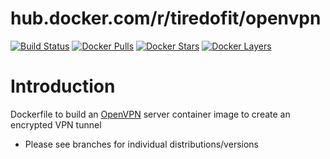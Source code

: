 # hub.docker.com/r/tiredofit/openvpn

[![Build Status](https://img.shields.io/docker/build/tiredofit/openvpn.svg)](https://hub.docker.com/r/tiredofit/openvpn)
[![Docker Pulls](https://img.shields.io/docker/pulls/tiredofit/openvpn.svg)](https://hub.docker.com/r/tiredofit/openvpn)
[![Docker Stars](https://img.shields.io/docker/stars/tiredofit/openvpn.svg)](https://hub.docker.com/r/tiredofit/openvpn)
[![Docker 
Layers](https://images.microbadger.com/badges/image/tiredofit/openvpn.svg)](https://microbadger.com/images/tiredofit/openvpn)

# Introduction

Dockerfile to build an [OpenVPN](https://www.openvpn.net) server container image to create an encrypted VPN tunnel

* Please see branches for individual distributions/versions
